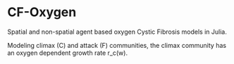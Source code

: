 # CF-Oxygen

Spatial and non-spatial agent based oxygen Cystic Fibrosis models in Julia. 

Modeling climax (C) and attack (F) communities, the climax community has an oxygen dependent growth rate r_c(w).
